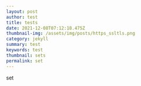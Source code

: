 ```yaml
---
layout: post
author: test
title: tests
date: 2021-12-08T07:12:18.475Z
thumbnail-img: /assets/img/posts/https_ssltls.png
category: jekyll
summary: test
keywords: test
thumbnail: sets
permalink: set
---
```

set